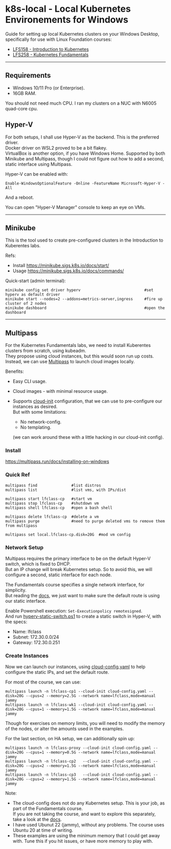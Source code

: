# k8s-local - Local Kubernetes Environements for Windows

Guide for setting up local Kubernetes clusters on your Windows Desktop, specifically for use with Linux Foundation courses:
* [LFS158 - Introduction to Kubernetes](https://training.linuxfoundation.org/training/introduction-to-kubernetes/)
* [LFS258 - Kubernetes Fundamentals](https://training.linuxfoundation.org/training/kubernetes-fundamentals/)

---
## Requirements
* Windows 10/11 Pro (or Enterprise).
* 16GB RAM.

You should not need much CPU. I ran my clusters on a NUC with N6005 quad-core cpu.

## Hyper-V
For both setups, I shall use Hyper-V as the backend. This is the preferred driver. \
Docker driver on WSL2 proved to be a bit flakey. \
VirtualBox is another option, if you have Windows Home. Supported by both Minikube and Multipass, though I could not figure out how to add a second, static interface using Multipass.

Hyper-V can be enabled with:
```
Enable-WindowsOptionalFeature -Online -FeatureName Microsoft-Hyper-V -All
```
And a reboot.

You can open "Hyper-V Manager" console to keep an eye on VMs.

---
## Minikube
This is the tool used to create pre-configured clusters in the Introduction to Kuberentes labs.

Refs:
* Install https://minikube.sigs.k8s.io/docs/start/
* Usage https://minikube.sigs.k8s.io/docs/commands/

Quick-start (admin terminal):
```
minikube config set driver hyperv                            #set hyperv as default driver
minikube start --nodes=2 --addons=metrics-server,ingress     #fire up cluster of 2 nodes
minikube dashboard                                           #open the dashboard
```

---
## Multipass
For the Kubernetes Fundamentals labs, we need to install Kuberentes clusters from scratch, using kubeadm. \
They propose using cloud instances, but this would soon run up costs. \
Instead, we can use [Multipass](https://multipass.run/) to launch cloud images locally.

Benefits:
* Easy CLI usage.
* Cloud images - with minimal resource usage.
* Supports [cloud-init](https://cloudinit.readthedocs.io/en/latest/) configuration, that we can use to pre-configure our instances as desired. \
  But with some limitations:
  - No network-config.
  - No templating.
  
  (we can work around these with a little hacking in our cloud-init config).

### Install
https://multipass.run/docs/installing-on-windows

### Quick Ref
```
multipass find               #list distros
multipass list               #list vms, with IPs/dist

multipass start lfclass-cp   #start vm
multipass stop lfclass-cp    #shutdown vm
multipass shell lfclass-cp   #open a bash shell

multipass delete lfclass-cp  #delete a vm
multipass purge              #need to purge deleted vms to remove them from multipass

multipass set local.lfclass-cp.disk=20G  #mod vm config
```

### Network Setup
Multipass requires the primary interface to be on the default Hyper-V switch, which is fixed to DHCP. \
But an IP change will break Kubernetes setup. So to avoid this, we will configure a second, static interface for each node.

The Fundamentals course specifies a single network interface, for simplicity. \
But reading the [docs](https://kubernetes.io/docs/setup/production-environment/tools/kubeadm/create-cluster-kubeadm/#network-setup),
we just want to make sure the default route is using our static interface.

Enable Powershell execution: `Set-Executionpolicy remotesigned`. \
And run [hyperv-static-switch.ps1](#hyperv-static-switch.ps1) to create a static switch in Hyper-V, with the specs:
* Name: lfclass
* Subnet: 172.30.0.0/24
* Gateway: 172.30.0.251

### Create Instances
Now we can launch our instances, using [cloud-config.yaml](#cloud-config.yaml) to help configure the static IPs, and set the default route.

For most of the course, we can use:
```
multipass launch -n lfclass-cp1 --cloud-init cloud-config.yaml --disk=20G --cpus=2 --memory=2.5G --network name=lfclass,mode=manual jammy
multipass launch -n lfclass-wk1 --cloud-init cloud-config.yaml --disk=20G --cpus=1 --memory=1.5G --network name=lfclass,mode=manual jammy
```
Though for exercises on memory limits, you will need to modify the memory of the nodes, or alter the amounts used in the examples.

For the last section, on HA setup, we can additionally spin up:
```
multipass launch -n lfclass-proxy --cloud-init cloud-config.yaml --disk=20G --cpus=1 --memory=0.5G --network name=lfclass,mode=manual jammy
multipass launch -n lfclass-cp2   --cloud-init cloud-config.yaml --disk=20G --cpus=2 --memory=1.5G --network name=lfclass,mode=manual jammy
multipass launch -n lfclass-cp3   --cloud-init cloud-config.yaml --disk=20G --cpus=2 --memory=1.5G --network name=lfclass,mode=manual jammy
```

Note:
* The cloud-config does not do any Kubernetes setup. This is your job, as part of the Fundamentals course. \
  If you are not taking the course, and want to explore this separately, take a look at the [docs](https://kubernetes.io/docs/setup/production-environment/).
* I have used Ubunut 22 (jammy), without any problems. The course uses Ubuntu 20 at time of writing.
* These examples are using the minimum memory that I could get away with. Tune this if you hit issues, or have more memory to play with.
